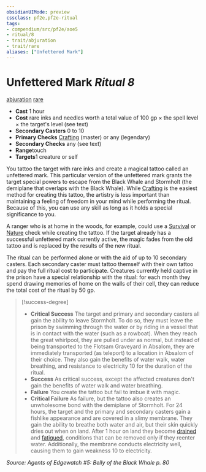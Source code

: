 ```yaml
---
obsidianUIMode: preview
cssclass: pf2e,pf2e-ritual
tags:
- compendium/src/pf2e/aoe5
- ritual/8
- trait/abjuration
- trait/rare
aliases: ["Unfettered Mark"]
---
```

# Unfettered Mark *Ritual 8*  
[abjuration](rules/traits/abjuration.md)  [rare](rules/traits/rare.md)  

- **Cast** 1 hour
- **Cost** rare inks and needles worth a total value of 100 gp × the spell level × the target's level (see text)
- **Secondary Casters** 0 to 10
- **Primary Checks** [Crafting](compendium/skills.md#Crafting) (master) or any (legendary)
- **Secondary Checks** any (see text)
- **Range**touch
- **Targets**1 creature or self

You tattoo the target with rare inks and create a magical tattoo called an unfettered mark. This particular version of the unfettered mark grants the target special powers to escape from the Black Whale and Stormholt (the demiplane that overlaps with the Black Whale). While [Crafting](compendium/skills.md#Crafting) is the easiest method for creating this tattoo, the artistry is less important than maintaining a feeling of freedom in your mind while performing the ritual. Because of this, you can use any skill as long as it holds a special significance to you.

A ranger who is at home in the woods, for example, could use a [Survival](compendium/skills.md#Survival) or [Nature](compendium/skills.md#Nature) check while creating the tattoo. If the target already has a successful unfettered mark currently active, the magic fades from the old tattoo and is replaced by the results of the new ritual.

The ritual can be performed alone or with the aid of up to 10 secondary casters. Each secondary caster must tattoo themself with their own tattoo and pay the full ritual cost to participate. Creatures currently held captive in the prison have a special relationship with the ritual: for each month they spend drawing memories of home on the walls of their cell, they can reduce the total cost of the ritual by 50 gp.

> [!success-degree] 
> - **Critical Success** The target and primary and secondary casters all gain the ability to leave Stormholt. To do so, they must leave the prison by swimming through the water or by riding in a vessel that is in contact with the water (such as a rowboat). When they reach the great whirlpool, they are pulled under as normal, but instead of being transported to the Flotsam Graveyard in Absalom, they are immediately transported (as teleport) to a location in Absalom of their choice. They also gain the benefits of water walk, water breathing, and resistance to electricity 10 for the duration of the ritual.
> - **Success** As critical success, except the affected creatures don't gain the benefits of water walk and water breathing.
> - **Failure** You create the tattoo but fail to imbue it with magic.
> - **Critical Failure** As failure, but the tattoo also creates an unwholesome bond with the demiplane of Stormholt. For 24 hours, the target and the primary and secondary casters gain a fishlike appearance and are covered in a slimy membrane. They gain the ability to breathe both water and air, but their skin quickly dries out when on land. After 1 hour on land they become [drained](rules/conditions.md#Drained) and [fatigued](rules/conditions.md#Fatigued), conditions that can be removed only if they reenter water. Additionally, the membrane conducts electricity well, causing them to gain weakness 10 to electricity.

*Source: Agents of Edgewatch #5: Belly of the Black Whale p. 80*